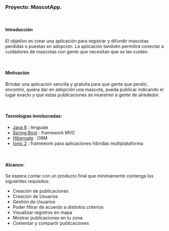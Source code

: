 <h3>Proyecto: MascotApp.</h3>

<br>

<h4>Introducción</h4>

<p> El objetivo es crear una aplicación para registrar y difundir mascotas perdidas o puestas en adopción. La aplicación también permitirá conectar a cuidadores de mascotas con gente que necesitan que se las cuiden.</p>

<br>

<h4>Motivación</h4>

<p>Brindar una aplicación sencilla y gratuita para que gente que perdió, encontró, quiera dar en adopción una mascota, pueda publicar indicando el lugar exacto y que estas publicaciones se muestren a gente de alrededor.</p>

<br>

<h4>Tecnologías involucradas:</h4>
<ul>
    <li>
        <a href="https://www.java.com/es/download/faq/java8.xml">Java 8</a> : lenguaje
    </li>
    <li>
        <a href="https://spring.io/">Spring Boot</a> : framework MVC
    </li>
    <li>
        <a href="http://hibernate.org/">Hibernate</a> : ORM
    </li>
    <li>
        <a href="https://ionicframework.com/">Ionic 2</a> : framework para aplicaciones híbridas multiplataforma
    </li>
</ul>

<br>

<h4>Alcance:</h4>

<p>Se espera contar con un producto final que mínimamente contenga los siguientes requisitos:<p>

<ul>  
    <li>Creación de publicaciones</li>
    <li>Creación de Usuarios</li>
    <li>Gestión de Usuarios</li>
    <li>Poder filtrar de acuerdo a distintos criterios</li>
    <li>Visualizar registros en mapa</li>
    <li>Mostrar publicaciones en tu zona</li>
    <li>Comentar y compartir publicaciones</li>
</ul>
